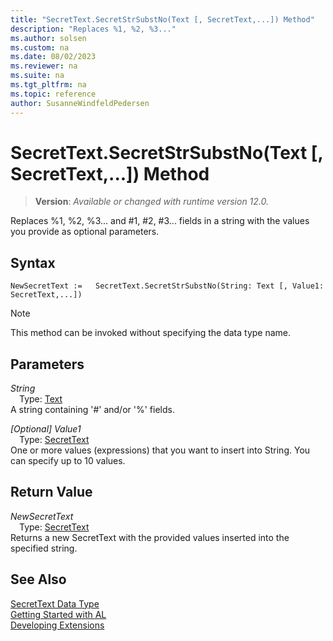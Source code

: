 ```yaml
---
title: "SecretText.SecretStrSubstNo(Text [, SecretText,...]) Method"
description: "Replaces %1, %2, %3..."
ms.author: solsen
ms.custom: na
ms.date: 08/02/2023
ms.reviewer: na
ms.suite: na
ms.tgt_pltfrm: na
ms.topic: reference
author: SusanneWindfeldPedersen
---
```

[//]: # (START>DO_NOT_EDIT)
[//]: # (IMPORTANT:Do not edit any of the content between here and the END>DO_NOT_EDIT.)
[//]: # (Any modifications should be made in the .xml files in the ModernDev repo.)
# SecretText.SecretStrSubstNo(Text [, SecretText,...]) Method
> **Version**: _Available or changed with runtime version 12.0._

Replaces %1, %2, %3... and #1, #2, #3... fields in a string with the values you provide as optional parameters.


## Syntax
```AL
NewSecretText :=   SecretText.SecretStrSubstNo(String: Text [, Value1: SecretText,...])
```
> [!NOTE]
> This method can be invoked without specifying the data type name.
## Parameters
*String*  
&emsp;Type: [Text](../text/text-data-type.md)  
A string containing '#' and/or '%' fields.  

*[Optional] Value1*  
&emsp;Type: [SecretText](secrettext-data-type.md)  
One or more values (expressions) that you want to insert into String. You can specify up to 10 values.  


## Return Value
*NewSecretText*  
&emsp;Type: [SecretText](secrettext-data-type.md)  
Returns a new SecretText with the provided values inserted into the specified string.


[//]: # (IMPORTANT: END>DO_NOT_EDIT)
## See Also
[SecretText Data Type](secrettext-data-type.md)  
[Getting Started with AL](../../devenv-get-started.md)  
[Developing Extensions](../../devenv-dev-overview.md)